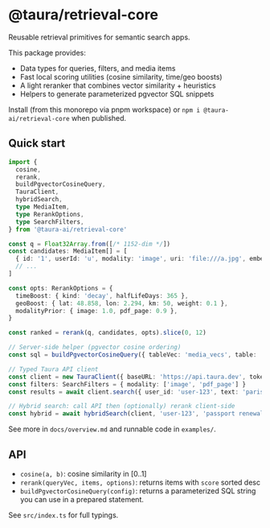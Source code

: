 # @taura/retrieval-core

Reusable retrieval primitives for semantic search apps.

This package provides:

- Data types for queries, filters, and media items
- Fast local scoring utilities (cosine similarity, time/geo boosts)
- A light reranker that combines vector similarity + heuristics
- Helpers to generate parameterized pgvector SQL snippets

Install (from this monorepo via pnpm workspace) or `npm i @taura-ai/retrieval-core` when published.

## Quick start

```ts
import {
  cosine,
  rerank,
  buildPgvectorCosineQuery,
  TauraClient,
  hybridSearch,
  type MediaItem,
  type RerankOptions,
  type SearchFilters,
} from '@taura-ai/retrieval-core'

const q = Float32Array.from([/* 1152-dim */])
const candidates: MediaItem[] = [
  { id: '1', userId: 'u', modality: 'image', uri: 'file:///a.jpg', embedding: Float32Array.from([...]), ts: '2023-01-02T03:00:00Z', lat: 48.858, lon: 2.295 },
  // ...
]

const opts: RerankOptions = {
  timeBoost: { kind: 'decay', halfLifeDays: 365 },
  geoBoost: { lat: 48.858, lon: 2.294, km: 50, weight: 0.1 },
  modalityPrior: { image: 1.0, pdf_page: 0.9 },
}

const ranked = rerank(q, candidates, opts).slice(0, 12)

// Server-side helper (pgvector cosine ordering)
const sql = buildPgvectorCosineQuery({ tableVec: 'media_vecs', table: 'media' })

// Typed Taura API client
const client = new TauraClient({ baseURL: 'https://api.taura.dev', token: 'Bearer <jwt>' })
const filters: SearchFilters = { modality: ['image', 'pdf_page'] }
const results = await client.search({ user_id: 'user-123', text: 'paris eiffel', top_k: 12, filters })

// Hybrid search: call API then (optionally) rerank client‑side
const hybrid = await hybridSearch(client, 'user-123', 'passport renewal june 2022', { modality: ['image'] }, { applyClientRerank: true })
```

See more in `docs/overview.md` and runnable code in `examples/`.

## API

- `cosine(a, b)`: cosine similarity in [0..1]
- `rerank(queryVec, items, options)`: returns items with `score` sorted desc
- `buildPgvectorCosineQuery(config)`: returns a parameterized SQL string you can use in a prepared statement.

See `src/index.ts` for full typings.
